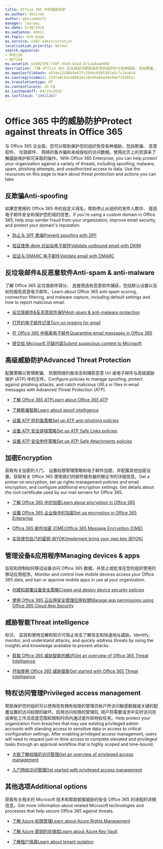 ```yaml
---
title: Office 365 中的威胁防护
ms.author: deniseb
author: denisebmsft
manager: laurawi
ms.date: 5/30/2018
ms.audience: Admin
ms.topic: hub-page
ms.service: o365-administration
localization_priority: Normal
search.appverid:
- MOE150
- MET150
ms.assetid: b10023f6-f30f-45d3-b3ad-b71aa4aa0d58
description: 了解 Office 365 企业版如何帮助保护您的组织针对各种威胁，包括欺骗、 恶意软件、 垃圾邮件、 网络钓鱼诈骗和未经授权的访问数据。
ms.openlocfilehash: 4534e12280b5e627c2594c0365262a5c7c14a8c4
ms.sourcegitcommit: 15dfa0c83aa88816c18e30a44a49e36e733d952c
ms.translationtype: MT
ms.contentlocale: zh-CN
ms.lasthandoff: 09/19/2018
ms.locfileid: "24011264"
---
```

# <a name="protect-against-threats-in-office-365"></a><span data-ttu-id="3ed76-103">Office 365 中的威胁防护</span><span class="sxs-lookup"><span data-stu-id="3ed76-103">Protect against threats in Office 365</span></span>

<span data-ttu-id="3ed76-p101">与 Office 365 企业版，您可以帮助保护您的组织免受各种威胁，包括欺骗、 恶意软件、 垃圾邮件、 网络钓鱼诈骗和未经授权的访问数据。使用此页上的资源来了解威胁保护和可采取的操作。</span><span class="sxs-lookup"><span data-stu-id="3ed76-p101">With Office 365 Enterprise, you can help protect your organization against a variety of threats, including spoofing, malware, spam, phishing attempts, and unauthorized access to data. Use the resources on this page to learn about threat protection and actions you can take.</span></span>
  
## <a name="anti-spoofing"></a><span data-ttu-id="3ed76-106">反欺骗</span><span class="sxs-lookup"><span data-stu-id="3ed76-106">Anti-spoofing</span></span>

<span data-ttu-id="3ed76-107">如果您使用的 Office 365 中的自定义域名，帮助停止从组织的发件人欺诈、 提高电子邮件安全和保护您的域的信誉。</span><span class="sxs-lookup"><span data-stu-id="3ed76-107">If you're using a custom domain in Office 365, help stop sender fraud from your organization, improve email security, and protect your domain's reputation.</span></span>
  
- [<span data-ttu-id="3ed76-108">防止与 SPF 欺骗</span><span class="sxs-lookup"><span data-stu-id="3ed76-108">Prevent spoofing with SPF</span></span>](https://go.microsoft.com/fwlink/?linkid=851943)
    
- [<span data-ttu-id="3ed76-109">验证使用 dkim 对出站电子邮件</span><span class="sxs-lookup"><span data-stu-id="3ed76-109">Validate outbound email with DKIM</span></span>](https://go.microsoft.com/fwlink/?linkid=851944)
    
- [<span data-ttu-id="3ed76-110">验证与 DMARC 电子邮件</span><span class="sxs-lookup"><span data-stu-id="3ed76-110">Validate email with DMARC</span></span>](https://go.microsoft.com/fwlink/?linkid=832951)
    
## <a name="anti-spam-amp-anti-malware"></a><span data-ttu-id="3ed76-111">反垃圾邮件&amp;反恶意软件</span><span class="sxs-lookup"><span data-stu-id="3ed76-111">Anti-spam &amp; anti-malware</span></span>

<span data-ttu-id="3ed76-112">了解 Office 365 反垃圾邮件得分、 连接筛选和恶意软件捕获，包括默认设置以及如何报告恶意电子邮件。</span><span class="sxs-lookup"><span data-stu-id="3ed76-112">Learn about Office 365 anti-spam scoring, connection filtering, and malware capture, including default settings and how to report malicious email.</span></span>
  
- [<span data-ttu-id="3ed76-113">反垃圾邮件&amp;反恶意软件保护</span><span class="sxs-lookup"><span data-stu-id="3ed76-113">Anti-spam &amp; anti-malware protection</span></span>](anti-spam-and-anti-malware-protection.md)
    
- [<span data-ttu-id="3ed76-114">打开的电子邮件记录</span><span class="sxs-lookup"><span data-stu-id="3ed76-114">Turn on logging for email</span></span>](https://technet.microsoft.com/en-us/library/dn879651.aspx)
    
- [<span data-ttu-id="3ed76-115">在 Office 365 中隔离电子邮件</span><span class="sxs-lookup"><span data-stu-id="3ed76-115">Quarantine email messages in Office 365</span></span>](quarantine-email-messages.md)
    
- [<span data-ttu-id="3ed76-116">提交给 Microsoft 可疑内容</span><span class="sxs-lookup"><span data-stu-id="3ed76-116">Submit suspicious content to Microsoft</span></span>](https://technet.microsoft.com/en-us/library/dn762129%28v=exchg.150%29.aspx)
    
## <a name="advanced-threat-protection"></a><span data-ttu-id="3ed76-117">高级威胁防护</span><span class="sxs-lookup"><span data-stu-id="3ed76-117">Advanced Threat Protection</span></span>

<span data-ttu-id="3ed76-118">配置策略以管理欺骗、 防御网络钓鱼攻击和捕获恶意 Url 或电子邮件与高级威胁保护 (ATP) 中的文件。</span><span class="sxs-lookup"><span data-stu-id="3ed76-118">Configure policies to manage spoofing, protect against phishing attacks, and catch malicious URLs or files in email messages with Advanced Threat Protection (ATP).</span></span>
  
- [<span data-ttu-id="3ed76-119">了解 Office 365 ATP</span><span class="sxs-lookup"><span data-stu-id="3ed76-119">Learn about Office 365 ATP</span></span>](office-365-atp.md)
    
- [<span data-ttu-id="3ed76-120">了解欺骗智能</span><span class="sxs-lookup"><span data-stu-id="3ed76-120">Learn about spoof intelligence</span></span>](learn-about-spoof-intelligence.md)
    
- [<span data-ttu-id="3ed76-121">设置 ATP 防钓鱼策略</span><span class="sxs-lookup"><span data-stu-id="3ed76-121">Set up ATP anti-phishing policies</span></span>](set-up-atp-anti-phishing-policies.md)
    
- [<span data-ttu-id="3ed76-122">设置 ATP 安全链接策略</span><span class="sxs-lookup"><span data-stu-id="3ed76-122">Set up ATP Safe Links policies</span></span>](set-up-atp-safe-links-policies.md)
    
- [<span data-ttu-id="3ed76-123">设置 ATP 安全附件策略</span><span class="sxs-lookup"><span data-stu-id="3ed76-123">Set up ATP Safe Attachments policies</span></span>](set-up-atp-safe-attachments-policies.md)
    
## <a name="encryption"></a><span data-ttu-id="3ed76-124">加密</span><span class="sxs-lookup"><span data-stu-id="3ed76-124">Encryption</span></span>

<span data-ttu-id="3ed76-p102">获取有关加密的入门、 设置权限管理策略和电子邮件加密，并配置其他加密设置。获取有关 Office 365 使用我们的邮件服务器的根证书的详细信息。</span><span class="sxs-lookup"><span data-stu-id="3ed76-p102">Get a primer on encryption, set up rights management policies and email encryption, and configure additional encryption settings. Get details about the root certificate used by our mail servers for Office 365.</span></span>
  
- [<span data-ttu-id="3ed76-127">了解 Office 365 中的加密</span><span class="sxs-lookup"><span data-stu-id="3ed76-127">Learn about encryption in Office 365</span></span>](encryption.md)
    
- [<span data-ttu-id="3ed76-128">设置 Office 365 企业版中的加密</span><span class="sxs-lookup"><span data-stu-id="3ed76-128">Set up encryption in Office 365 Enterprise</span></span>](set-up-encryption.md)
    
- [<span data-ttu-id="3ed76-129">Office 365 邮件加密 (OME)</span><span class="sxs-lookup"><span data-stu-id="3ed76-129">Office 365 Message Encryption (OME)</span></span>](ome.md)
    
- [<span data-ttu-id="3ed76-130">实现使您自己的密钥 (BYOK)</span><span class="sxs-lookup"><span data-stu-id="3ed76-130">Implement bring your own key (BYOK)</span></span>](https://docs.microsoft.com/azure/key-vault/key-vault-hsm-protected-keys#implementing-bring-your-own-key-byok-for-azure-key-vault)
    
## <a name="managing-devices-amp-apps"></a><span data-ttu-id="3ed76-131">管理设备&amp;应用程序</span><span class="sxs-lookup"><span data-stu-id="3ed76-131">Managing devices &amp; apps</span></span>

<span data-ttu-id="3ed76-132">监视和控制如何移动设备访问 Office 365 数据，并禁止或批准在您的组织使用的移动应用程序。</span><span class="sxs-lookup"><span data-stu-id="3ed76-132">Monitor and control how mobile devices access your Office 365 data, and ban or approve mobile apps in use at your organization.</span></span>
  
- [<span data-ttu-id="3ed76-133">创建和部署设备安全策略</span><span class="sxs-lookup"><span data-stu-id="3ed76-133">Create and deploy device security policies</span></span>](https://support.office.com/article/d310f556-8bfb-497b-9bd7-fe3c36ea2fd6)
    
- [<span data-ttu-id="3ed76-134">使用 Office 365 云应用安全管理应用权限</span><span class="sxs-lookup"><span data-stu-id="3ed76-134">Manage app permissions using Office 365 Cloud App Security</span></span>](manage-app-permissions-in-ocas.md)
    
## <a name="threat-intelligence"></a><span data-ttu-id="3ed76-135">威胁智能</span><span class="sxs-lookup"><span data-stu-id="3ed76-135">Threat intelligence</span></span>

<span data-ttu-id="3ed76-136">标识、 监视和使用见解和知识可阻止攻击了解攻击和快速地址威胁。</span><span class="sxs-lookup"><span data-stu-id="3ed76-136">Identify, monitor, and understand attacks, and quickly address threats by using the insights and knowledge available to prevent attacks.</span></span>
  
- [<span data-ttu-id="3ed76-137">获取 Office 365 威胁智能的概述</span><span class="sxs-lookup"><span data-stu-id="3ed76-137">Get an overview of Office 365 Threat Intelligence</span></span>](office-365-ti.md)
    
- [<span data-ttu-id="3ed76-138">开始使用 Office 365 威胁智能</span><span class="sxs-lookup"><span data-stu-id="3ed76-138">Get started with Office 365 Threat Intelligence</span></span>](get-started-with-ti.md)
    
## <a name="privileged-access-management"></a><span data-ttu-id="3ed76-139">特权访问管理</span><span class="sxs-lookup"><span data-stu-id="3ed76-139">Privileged access management</span></span>

<span data-ttu-id="3ed76-p103">帮助保护您的组织可以使用现有拥有权限的管理员帐户所访问敏感数据或关键的配置设置的访问权限的破坏。启用访问权限的管理后, 用户将需要请求中实时访问完成审批工作流高度范围和限制时间内通过提升和特权任务。</span><span class="sxs-lookup"><span data-stu-id="3ed76-p103">Help protect your organization from breaches that may use existing privileged admin accounts with standing access to sensitive data or access to critical configuration settings. After enabling privileged access management, users will need to request just-in-time access to complete elevated and privileged tasks through an approval workflow that is highly scoped and time-bound.</span></span>
  
- [<span data-ttu-id="3ed76-142">大致了解权限的访问管理</span><span class="sxs-lookup"><span data-stu-id="3ed76-142">Get an overview of privileged access management</span></span>](privileged-access-management-overview.md)
    
- [<span data-ttu-id="3ed76-143">入门特权访问管理</span><span class="sxs-lookup"><span data-stu-id="3ed76-143">Get started with privileged access management</span></span>](privileged-access-management-configuration.md)

## <a name="additional-options"></a><span data-ttu-id="3ed76-144">其他选项</span><span class="sxs-lookup"><span data-stu-id="3ed76-144">Additional options</span></span>

<span data-ttu-id="3ed76-145">获取有关相关的 Microsoft 技术和帮助抵御威胁的安全 Office 365 的进程的详细信息。</span><span class="sxs-lookup"><span data-stu-id="3ed76-145">Get more information about related Microsoft technologies and processes that help secure Office 365 against threats.</span></span>
  
- [<span data-ttu-id="3ed76-146">了解 Azure 权限管理</span><span class="sxs-lookup"><span data-stu-id="3ed76-146">Learn about Azure Rights Management</span></span>](https://docs.microsoft.com/information-protection/understand-explore/what-is-azure-rms)
    
- [<span data-ttu-id="3ed76-147">了解 Azure 密钥的存储库</span><span class="sxs-lookup"><span data-stu-id="3ed76-147">Learn about Azure Key Vault</span></span>](https://docs.microsoft.com/azure/key-vault/)
    
- [<span data-ttu-id="3ed76-148">了解租户隔离</span><span class="sxs-lookup"><span data-stu-id="3ed76-148">Learn about tenant isolation</span></span>](http://download.microsoft.com/download/3/F/0/3F0420A2-657B-44B6-B21E-D7BD98A94390/Tenant%20Isolation%20in%20Office%20365.pdf)
    

